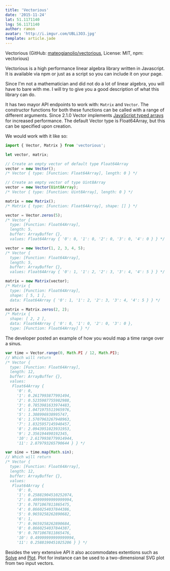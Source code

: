 ```yaml
---
title: 'Vectorious'
date: '2015-11-24'
lat: 51.1171140
lng: 56.1171140
author: ramon
avatar: 'http://i.imgur.com/UBLi3O3.jpg'
template: article.jade
---
```


Vectorious (GitHub: [mateogianolio/vectorious](https://github.com/mateogianolio/vectorious), License: MIT, npm: vectorious)


Vectorious is a high performance linear algebra library written in Javascript.
It is available via npm or just as a script so you can include it on your page.

Since I'm not a mathematician and did not do a lot of linear algebra, you will have to bare with me.
I will try to give you a good description of what this library can do.

It has two mayor API endpoints to work with: `Matrix` and `Vector`.
The constructor functions for both these functions can be called with a range of different arguments.
Since 2.1.0 Vector implements [JavaScript typed arrays](https://developer.mozilla.org/en-US/docs/Web/JavaScript/Typed_arrays) for increased performance. The default Vector type is Float64Array, but this can be specified upon creation.

We would work with it like so:

```javascript
import { Vector, Matrix } from 'vectorious';

let vector, matrix;

// Create an empty vector of default type Float64Array
vector = new Vector();
/* Vector { type: [Function: Float64Array], length: 0 } */

// Create an empty vector of type Uint8Array
vector = new Vector(Uint8Array);
/* Vector { type: [Function: Uint8Array], length: 0 } */

matrix = new Matrix();
/* Matrix { type: [Function: Float64Array], shape: [] } */

vector = Vector.zeros(5);
/* Vector {
  type: [Function: Float64Array],
  length: 5,
  buffer: ArrayBuffer {},
  values: Float64Array { '0': 0, '1': 0, '2': 0, '3': 0, '4': 0 } } */

vector = new Vector(1, 2, 3, 4, 5);
/* Vector {
  type: [Function: Float64Array],
  length: 5,
  buffer: ArrayBuffer {},
  values: Float64Array { '0': 1, '1': 2, '2': 3, '3': 4, '4': 5 } } */

matrix = new Matrix(vector);
/* Matrix {
  type: [Function: Float64Array],
  shape: [ 5, 1 ],
  data: Float64Array { '0': 1, '1': 2, '2': 3, '3': 4, '4': 5 } } */

matrix = Matrix.zeros(2, 2);
/* Matrix {
  shape: [ 2, 2 ],
  data: Float64Array { '0': 0, '1': 0, '2': 0, '3': 0 },
  type: [Function: Float64Array] } */

```

The developer posted an example of how you would map a time range over a sinus.

```javascript
var time = Vector.range(0, Math.PI / 12, Math.PI);
// Which will return
/* Vector {
  type: [Function: Float64Array],
  length: 12,
  buffer: ArrayBuffer {},
  values:
   Float64Array {
     '0': 0,
     '1': 0.2617993877991494,
     '2': 0.5235987755982988,
     '3': 0.7853981633974483,
     '4': 1.0471975511965976,
     '5': 1.308996938995747,
     '6': 1.5707963267948963,
     '7': 1.8325957145940457,
     '8': 2.0943951023931953,
     '9': 2.356194490192345,
     '10': 2.6179938779914944,
     '11': 2.879793265790644 } } */

var sine = time.map(Math.sin);
// Which will return
/* Vector {
  type: [Function: Float64Array],
  length: 12,
  buffer: ArrayBuffer {},
  values:
   Float64Array {
     '0': 0,
     '1': 0.25881904510252074,
     '2': 0.49999999999999994,
     '3': 0.7071067811865475,
     '4': 0.8660254037844386,
     '5': 0.9659258262890682,
     '6': 1,
     '7': 0.9659258262890684,
     '8': 0.8660254037844387,
     '9': 0.7071067811865476,
     '10': 0.49999999999999994,
     '11': 0.2588190451025206 } } */

```

Besides the very extensive API it also accommodates extentions such as [Solve](https://github.com/mateogianolio/vectorious-solve) and [Plot](https://github.com/mateogianolio/vectorious-plot).
Plot for instance can be used to a two-dimensional SVG plot from two input vectors.
